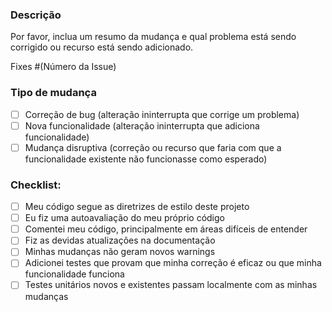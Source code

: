 ### Descrição

Por favor, inclua um resumo da mudança e qual problema está sendo corrigido ou recurso está sendo adicionado.

Fixes #(Número da Issue)

### Tipo de mudança

- [ ] Correção de bug (alteração ininterrupta que corrige um problema)
- [ ] Nova funcionalidade (alteração ininterrupta que adiciona funcionalidade)
- [ ] Mudança disruptiva (correção ou recurso que faria com que a funcionalidade existente não funcionasse como esperado)

### Checklist:

- [ ] Meu código segue as diretrizes de estilo deste projeto
- [ ] Eu fiz uma autoavaliação do meu próprio código
- [ ] Comentei meu código, principalmente em áreas difíceis de entender
- [ ] Fiz as devidas atualizações na documentação
- [ ] Minhas mudanças não geram novos warnings
- [ ] Adicionei testes que provam que minha correção é eficaz ou que minha funcionalidade funciona
- [ ] Testes unitários novos e existentes passam localmente com as minhas mudanças
